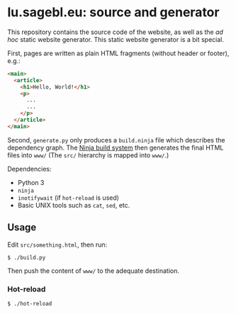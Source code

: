 # lu.sagebl.eu: source and generator

This repository contains the source code of the website, as well as the _ad hoc_
static website generator.
This static website generator is a bit special.

First, pages are written
as plain HTML fragments (without header or footer), e.g.:

```html
<main>
  <article>
    <h1>Hello, World!</h1>
    <p>
      ...
      ...
    </p>
  </article>
</main>
```

Second, `generate.py` only produces a `build.ninja` file which describes the
dependency graph. The [Ninja build system](https://ninja-build.org/) then
generates the final HTML files into `www/` (The `src/` hierarchy is mapped into
`www/`.)

Dependencies:
 * Python 3
 * `ninja`
 * `inotifywait` (if `hot-reload` is used)
 * Basic UNIX tools such as `cat`, `sed`, etc.

## Usage

Edit `src/something.html`, then run:

```console
$ ./build.py
```

Then push the content of `www/` to the adequate destination.

### Hot-reload

```console
$ ./hot-reload
```
